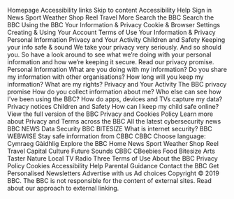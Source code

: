 Homepage
Accessibility links
Skip to content
Accessibility Help
Sign in
News
Sport
Weather
Shop
Reel
Travel
More
Search the BBC
Search the BBC
Using the BBC
Your Information & Privacy
Cookie & Browser Settings
Creating & Using Your Account
Terms of Use
Your Information & Privacy
Personal Information
Privacy and Your Activity
Children and Safety
Keeping your info safe & sound
We take your privacy very seriously. And so should you.
So have a look around to see what we’re doing with your personal information and how we’re keeping it secure.
Read our privacy promise.
Personal Information
What are you doing with my information?
Do you share my information with other organisations?
How long will you keep my information?
What are my rights?
Privacy and Your Activity
The BBC privacy promise
How do you collect information about me?
Who else can see how I've been using the BBC?
How do apps, devices and TVs capture my data?
Privacy notices
Children and Safety
How can I keep my child safe online?
View the full version of the BBC Privacy and Cookies Policy
Learn more about Privacy and Terms across the BBC
All the latest cybersecurity news
BBC NEWS
Data Security
BBC BITESIZE
What is internet security?
BBC WEBWISE
Stay safe information from CBBC
CBBC
Choose language:
Cymraeg
Gàidhlig
Explore the BBC
Home
News
Sport
Weather
Shop
Reel
Travel
Capital
Culture
Future
Sounds
CBBC
CBeebies
Food
Bitesize
Arts
Taster
Nature
Local
TV
Radio
Three
Terms of Use
About the BBC
Privacy Policy
Cookies
Accessibility Help
Parental Guidance
Contact the BBC
Get Personalised Newsletters
Advertise with us
Ad choices
Copyright © 2019 BBC. The BBC is not responsible for the content of external sites. Read about our approach to external linking.